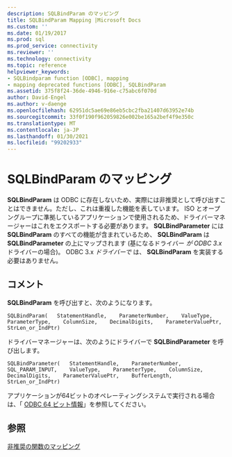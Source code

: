 ```yaml
---
description: SQLBindParam のマッピング
title: SQLBindParam Mapping |Microsoft Docs
ms.custom: ''
ms.date: 01/19/2017
ms.prod: sql
ms.prod_service: connectivity
ms.reviewer: ''
ms.technology: connectivity
ms.topic: reference
helpviewer_keywords:
- SQLBindparam function [ODBC], mapping
- mapping deprecated functions [ODBC], SQLBindParam
ms.assetid: 375f8f24-36de-4946-916e-c75abc6f070d
author: David-Engel
ms.author: v-daenge
ms.openlocfilehash: 62951dc5ae69e86eb5cbc2fba21407d63952e74b
ms.sourcegitcommit: 33f0f190f962059826e002be165a2bef4f9e350c
ms.translationtype: MT
ms.contentlocale: ja-JP
ms.lasthandoff: 01/30/2021
ms.locfileid: "99202933"
---
```

# <a name="sqlbindparam-mapping"></a>SQLBindParam のマッピング
**SQLBindParam** は ODBC に存在しないため、実際には非推奨として呼び出すことはできません。ただし、これは重複した機能を表しています。 ISO とオープングループに準拠しているアプリケーションで使用されるため、ドライバーマネージャーはこれをエクスポートする必要があります。 **SQLBindParameter** には **SQLBindParam** のすべての機能が含まれているため、 **SQLBindParam** は **SQLBindParameter** の上にマップされます (基になるドライバー *が ODBC 3.x* ドライバーの場合)。 ODBC 3.x *ドライバーで* は、 **SQLBindParam** を実装する必要はありません。  
  
## <a name="remarks"></a>コメント  
 **SQLBindParam** を呼び出すと、次のようになります。  
  
```  
SQLBindParam(   StatementHandle,    ParameterNumber,    ValueType,    ParameterType,    ColumnSize,    DecimalDigits,    ParameterValuePtr,    StrLen_or_IndPtr)  
```  
  
 ドライバーマネージャーは、次のようにドライバーで **SQLBindParameter** を呼び出します。  
  
```  
SQLBindParameter(   StatementHandle,    ParameterNumber,    SQL_PARAM_INPUT,    ValueType,    ParameterType,    ColumnSize,    DecimalDigits,    ParameterValuePtr,    BufferLength,    StrLen_or_IndPtr)  
```  
  
 アプリケーションが64ビットのオペレーティングシステムで実行される場合は、「 [ODBC 64 ビット情報](../../../odbc/reference/odbc-64-bit-information.md)」を参照してください。  
  
## <a name="see-also"></a>参照  
 [非推奨の関数のマッピング](../../../odbc/reference/appendixes/mapping-deprecated-functions.md)
